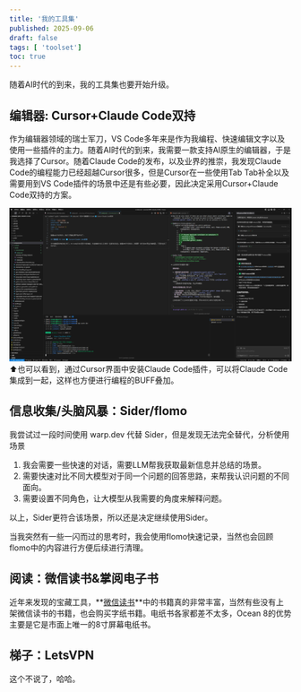 ```yaml
---
title: '我的工具集'
published: 2025-09-06
draft: false
tags: [ 'toolset']
toc: true
---
```


随着AI时代的到来，我的工具集也要开始升级。

## 编辑器: Cursor+Claude Code双持

作为编辑器领域的瑞士军刀，VS Code多年来是作为我编程、快速编辑文字以及使用一些插件的主力。随着AI时代的到来，我需要一款支持AI原生的编辑器，于是我选择了Cursor。随着Claude Code的发布，以及业界的推崇，我发现Claude Code的编程能力已经超越Cursor很多，但是Cursor在一些使用Tab Tab补全以及需要用到VS Code插件的场景中还是有些必要，因此决定采用Cursor+Claude Code双持的方案。

![Cursor](./image.png)
⬆️也可以看到，通过Cursor界面中安装Claude Code插件，可以将Claude Code集成到一起，这样也方便进行编程的BUFF叠加。


## 信息收集/头脑风暴：Sider/flomo
我尝试过一段时间使用 warp.dev 代替 Sider，但是发现无法完全替代，分析使用场景

1. 我会需要一些快速的对话，需要LLM帮我获取最新信息并总结的场景。
2. 需要快速对比不同大模型对于同一个问题的回答思路，来帮我认识问题的不同面向。
3. 需要设置不同角色，让大模型从我需要的角度来解释问题。

以上，Sider更符合该场景，所以还是决定继续使用Sider。

当我突然有一些一闪而过的思考时，我会使用flomo快速记录，当然也会回顾flomo中的内容进行方便后续进行清理。


## 阅读：微信读书&掌阅电子书

近年来发现的宝藏工具，**[微信读书](https://weread.qq.com/)**中的书籍真的非常丰富，当然有些没有上架微信读书的书籍，也会购买字纸书籍。电纸书各家都差不太多，Ocean 8的优势主要是它是市面上唯一的8寸屏幕电纸书。

## 梯子：LetsVPN

这个不说了，哈哈。

